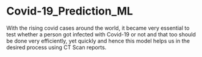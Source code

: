 # Covid-19_Prediction_ML
With the rising covid cases around the world, it became very essential to test whether a person got infected with Covid-19 or not and that too should be done very efficiently, yet quickly and hence this model helps us in the desired process using CT Scan reports.
